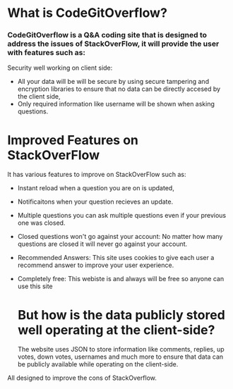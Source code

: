 # What is CodeGitOverflow?
### CodeGitOverflow is a Q&A coding site that is designed to address the issues of StackOverFlow, it will provide the user with features such as:
 Security well working on client side:

  * All your data will be will be secure by using secure tampering and encryption libraries to ensure that no data can be directly accesed by the client side,
  * Only required information like username will be shown when asking questions.

# Improved Features on StackOverFlow
It has various features to improve on StackOverFlow such as:
* Instant reload when a question you are on is updated,
* Notificaitons when your question recieves an update.
* Multiple questions
 you can ask multiple questions even if your previous one was closed.
* Closed questions won't go against your account:
  No matter how many questions are closed it will never go against your account.
* Recommended Answers:
   This site uses cookies to give each user a recommend answer to improve your user experience.
* Completely free:
    This webiste is and always will be free so anyone can use this site

  # But how is the data publicly stored well operating at the client-side?
  The website uses JSON to store information like comments, replies, up votes, down votes, usernames and much more to ensure that data can be publicly available while operating on the client-side.
  
All designed to improve the cons of StackOverflow.
